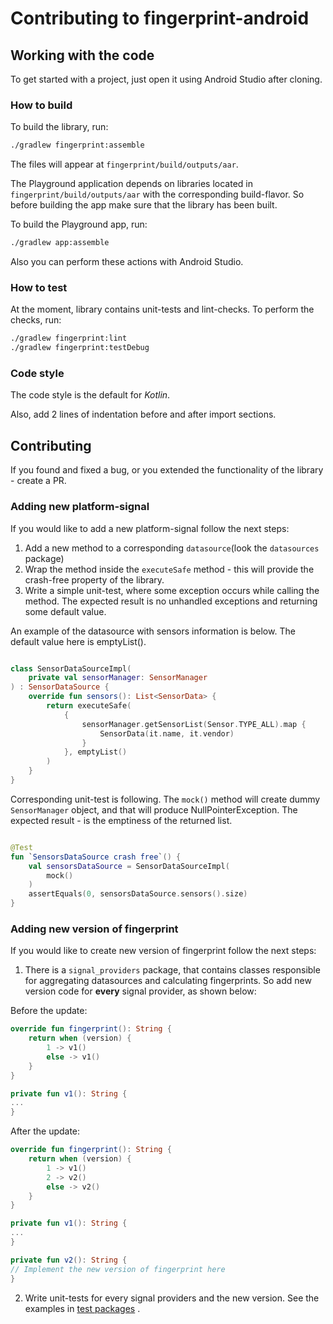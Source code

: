 # Contributing to fingerprint-android

## Working with the code

To get started with a project, just open it using Android Studio after cloning.

### How to build

To build the library, run:

```bash
./gradlew fingerprint:assemble
```

The files will appear at `fingerprint/build/outputs/aar`.

The Playground application depends on libraries located in `fingerprint/build/outputs/aar` with the corresponding build-flavor. So before building the app make sure that the library has been built.

To build the Playground app, run:

```bash
./gradlew app:assemble
```

Also you can perform these actions with Android Studio.

### How to test

At the moment, library contains unit-tests and lint-checks. To perform the checks, run:

```bash
./gradlew fingerprint:lint
./gradlew fingerprint:testDebug
```

### Code style

The code style is the default for _Kotlin_.

Also, add 2 lines of indentation before and after import sections.

## Contributing

If you found and fixed a bug, or you extended the functionality of the library - create a PR.

### Adding new platform-signal

If you would like to add a new platform-signal follow the next steps:

1. Add a new method to a corresponding `datasource`(look the `datasources` package)
2. Wrap the method inside the `executeSafe` method - this will provide the crash-free property of the library.
3. Write a simple unit-test, where some exception occurs while calling the method. The expected result is no unhandled exceptions and returning some default value.

An example of the datasource with sensors information is below. The default value here is emptyList().

```kotlin

class SensorDataSourceImpl(
    private val sensorManager: SensorManager
) : SensorDataSource {
    override fun sensors(): List<SensorData> {
        return executeSafe(
            {
                sensorManager.getSensorList(Sensor.TYPE_ALL).map {
                    SensorData(it.name, it.vendor)
                }
            }, emptyList()
        )
    }
}
```

Corresponding unit-test is following. The `mock()` method will create dummy `SensorManager` object, and that will produce NullPointerException. The expected result - is the emptiness of the returned list.

```kotlin

@Test
fun `SensorsDataSource crash free`() {
    val sensorsDataSource = SensorDataSourceImpl(
        mock()
    )
    assertEquals(0, sensorsDataSource.sensors().size)
}

```

### Adding new version of fingerprint

If you would like to create new version of fingerprint follow the next steps:

1. There is a `signal_providers` package, that contains classes responsible for aggregating datasources and calculating fingerprints. So add new version code for **every** signal provider, as shown below:

Before the update:

```kotlin
override fun fingerprint(): String {
    return when (version) {
        1 -> v1()
        else -> v1()
    }
}

private fun v1(): String {
...
}
```

After the update:

```kotlin
override fun fingerprint(): String {
    return when (version) {
        1 -> v1()
        2 -> v2()
        else -> v2()
    }
}

private fun v1(): String {
...
}

private fun v2(): String {
// Implement the new version of fingerprint here
}
```

2. Write unit-tests for every signal providers and the new version. See the examples in [test packages](../fingerprint/src/test/java/com/fingerprintjs/android/fingerprint/signal_providers)  . 